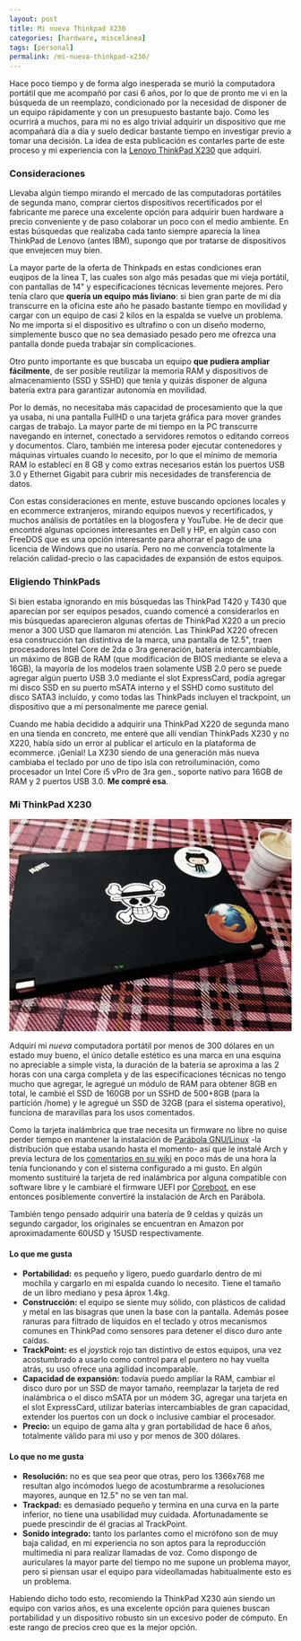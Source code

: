 ```yaml
---
layout: post
title: Mi nueva Thinkpad X230
categories: [hardware, miscelánea]
tags: [personal]
permalink: /mi-nueva-thinkpad-x230/
---
```


Hace poco tiempo y de forma algo inesperada se murió la computadora portátil que me acompañó por casi 6 años, por lo que de pronto me vi en la búsqueda de un reemplazo, condicionado por la necesidad de disponer de un equipo rápidamente y con un presupuesto bastante bajo. Como les ocurrirá a muchos, para mi no es algo trivial adquirir un dispositivo que me acompañará día a día y suelo dedicar bastante tiempo en investigar previo a tomar una decisión. La idea de esta publicación es contarles parte de este proceso y mi experiencia con la [Lenovo ThinkPad X230](https://www.lenovo.com/us/en/laptops/thinkpad/x-series/x230/) que adquirí.

### Consideraciones

Llevaba  algún tiempo mirando el mercado de las computadoras portátiles de  segunda mano, comprar ciertos dispositivos recertificados por el  fabricante me parece una excelente opción para adquirir buen hardware a  precio conveniente y de paso colaborar un poco con el medio ambiente. En  estas búsquedas que realizaba cada tanto siempre aparecía la línea  ThinkPad de Lenovo (antes IBM), supongo que por tratarse de dispositivos  que envejecen muy bien.

La mayor parte de la oferta de Thinkpads  en estas condiciones eran euqipos de la línea T, las cuales son algo más  pesadas que mi vieja portátil, con pantallas de 14" y especificaciones  técnicas levemente mejores. Pero tenía claro que **quería un equipo más liviano**:  si bien gran parte de mi día transcurre en la oficina este año he  pasado bastante tiempo en movilidad y cargar con un equipo de casi 2  kilos en la espalda se vuelve un problema. No me importa si el  dispositivo es ultrafino o con un diseño moderno, simplemente busco que  no sea demasiado pesado pero me ofrezca una pantalla donde pueda  trabajar sin complicaciones.

Otro punto importante es que buscaba un equipo **que pudiera ampliar fácilmente**,  de ser posible reutilizar la memoria RAM y dispositivos de  almacenamiento (SSD y SSHD) que tenía y quizás disponer de alguna  batería extra para garantizar autonomía en movilidad.

Por lo  demás, no necesitaba más capacidad de procesamiento que la que ya usaba,  ni una pantalla FullHD o una tarjeta gráfica para mover grandes cargas  de trabajo. La mayor parte de mi tiempo en la PC transcurre navegando en  internet, conectado a servidores remotos o editando correos y  documentos. Claro, también me interesa poder ejecutar contenedores y  máquinas virtuales cuando lo necesito, por lo que el mínimo de memoria  RAM lo establecí en 8 GB y como extras necesarios están los puertos USB  3.0 y Ethernet Gigabit para cubrir mis necesidades de transferencia de  datos.

Con estas consideraciones en mente, estuve buscando  opciones locales y en ecommerce extranjeros, mirando equipos nuevos y  recertificados, y muchos análisis de portátiles en la blogosfera y  YouTube. He de decir que encontré algunas opciones interesantes en Dell y  HP, en algún caso con FreeDOS que es una opción interesante para  ahorrar el pago de una licencia de Windows que no usaría. Pero no me  convencía totalmente la relación calidad-precio o las capacidades de  expansión de estos equipos.

### Eligiendo ThinkPads

Si bien  estaba ignorando en mis búsquedas las ThinkPad T420 y T430 que aparecían  por ser equipos pesados, cuando comencé a considerarlos en mis  búsquedas aparecieron algunas ofertas de ThinkPad X220 a un precio menor  a 300 USD que llamaron mi atención. Las ThinkPad X220 ofrecen esa  construcción tan distintiva de la marca, una pantalla de 12.5", traen  procesadores Intel Core de 2da o 3ra generación, batería intercambiable,  un máximo de 8GB de RAM (que modificación de BIOS mediante se eleva a  16GB), la mayoría de los modelos traen solamente USB 2.0 pero se puede  agregar algún puerto USB 3.0 mediante el slot ExpressCard, podía agregar  mi disco SSD en su puerto mSATA interno y el SSHD como sustituto del  disco SATA3 incluído, y como todas las ThinkPads incluyen el trackpoint,  un dispositivo que a mi personalmente me parece genial.

Cuando me  había decidido a adquirir una ThinkPad X220 de segunda mano en una  tienda en concreto, me enteré que allí vendían ThinkPads X230 y no X220,  había sido un error al publicar el artículo en la plataforma de  ecommerce. ¡Genial! La X230 siendo de una generación más nueva cambiaba  el teclado por uno de tipo isla con retroiluminación, como procesador un  Intel Core i5 vPro de 3ra gen., soporte nativo para 16GB de RAM y 2  puertos USB 3.0. **Me compré esa**.

### Mi ThinkPad X230

![Mi ThinkPad X230](/img/mi_thinkpad_x230.jpg)

Adquirí mi *nueva* computadora portátil por menos de 300 dólares en un estado muy bueno,  el único detalle estético es una marca en una esquina no apreciable a  simple vista, la duración de la batería se aproxima a las 2 horas con  una carga completa y de las especificaciones técnicas no tengo mucho que  agregar, le agregué un módulo de RAM para obtener 8GB en total, le  cambié el SSD de 160GB por un SSHD de 500+8GB (para la partición /home) y  le agregué un SSD de 32GB (para el sistema operativo), funciona de  maravillas para los usos comentados.

Como la tarjeta inalámbrica que trae necesita un firmware no libre no quise perder tiempo en mantener la instalación de [Parábola GNU/Linux](https://www.parabola.nu/) -la distribución que estaba usando hasta el momento- así que le instalé Arch y previa lectura de los [comentarios en su wiki](https://wiki.archlinux.org/index.php/Lenovo_ThinkPad_X230) en  poco más de una hora la tenía funcionando y con el sistema configurado a  mi gusto. En algún momento sustituiré la tarjeta de red inalámbrica por  alguna compatible con software libre y le cambiaré el firmware UEFI por  [Coreboot](https://www.coreboot.org/Board:lenovo/x230), en ese entonces posiblemente convertiré la instalación de Arch en Parábola.

También  tengo pensado adquirir una batería de 9 celdas y quizás un segundo  cargador, los originales se encuentran en Amazon por aproximadamente  60USD y 15USD respectivamente.

#### Lo que me gusta

- **Portabilidad:**  es pequeño y ligero, puedo guardarlo dentro de mi mochila y cargarlo en  mi espalda cuando lo necesito. Tiene el tamaño de un libro mediano y  pesa áprox 1.4kg.
- **Construcción:** el equipo se  siente muy sólido, con plásticos de calidad y metal en las bisagras que  unen la base con la pantalla. Además posee ranuras para filtrado de  líquidos en el teclado y otros mecanismos comunes en ThinkPad como  sensores para detener el disco duro ante caídas.
- **TrackPoint:** es el *joystick* rojo  tan distintivo de estos equipos, una vez acostumbrado a usarlo como  control para el puntero no hay vuelta atrás, su uso ofrece una agilidad  incomparable.
- **Capacidad de expansión:** todavía  puedo ampliar la RAM, cambiar el disco duro por un SSD de mayor tamaño,  reemplazar la tarjeta de red inalámbrica o el disco mSATA por un módem  3G, agregar una tarjeta en el slot ExpressCard, utilizar baterías  intercambiables de gran capacidad, extender los puertos con un dock o  inclusive cambiar el procesador.
- **Precio:** un equipo de gama alta y gran portabilidad de hace 6 años, totalmente válido para mi uso y por menos de 300 dólares.

#### Lo que no me gusta

- **Resolución:**  no es que sea peor que otras, pero los 1366x768 me resultan algo  incómodos luego de acostumbrarme a resoluciones mayores, aunque en 12.5"  no se ven tan mal.
- **Trackpad:** es demasiado  pequeño y termina en una curva en la parte inferior, no tiene una  usabilidad muy cuidada. Afortunadamente se puede prescindir de él  gracias al TrackPoint.
- **Sonido integrado:** tanto  los parlantes como el micrófono son de muy baja calidad, en mi  experiencia no son aptos para la reproducción multimedia ni para  realizar llamadas de voz. Como dispongo de auriculares la mayor parte  del tiempo no me supone un problema mayor, pero si piensan usar el  equipo para videollamadas habitualmente esto es un problema.

Habiendo  dicho todo esto, recomiendo la ThinkPad X230 aún siendo un equipo con  varios años, es una excelente opción para quienes buscan portabilidad y  un dispositivo robusto sin un excesivo poder de cómputo. En este rango  de precios creo que es la mejor opción.

